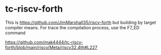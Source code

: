 # tc-riscv-forth
This is https://github.com/JimMarshall35/riscv-forth but building by target compiler means.
For trace the compilation process, use the F7_ED command

https://github.com/mak4444/tc-riscv-forth/blob/main/riscv/Meta/riscv32.4th#L227
